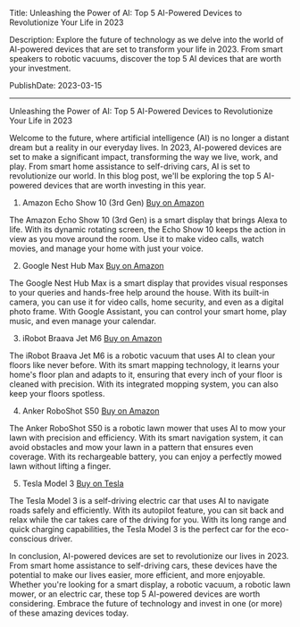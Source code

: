  Title: Unleashing the Power of AI: Top 5 AI-Powered Devices to Revolutionize Your Life in 2023

Description: Explore the future of technology as we delve into the world of AI-powered devices that are set to transform your life in 2023. From smart speakers to robotic vacuums, discover the top 5 AI devices that are worth your investment.

PublishDate: 2023-03-15

---

Unleashing the Power of AI: Top 5 AI-Powered Devices to Revolutionize Your Life in 2023

Welcome to the future, where artificial intelligence (AI) is no longer a distant dream but a reality in our everyday lives. In 2023, AI-powered devices are set to make a significant impact, transforming the way we live, work, and play. From smart home assistance to self-driving cars, AI is set to revolutionize our world. In this blog post, we'll be exploring the top 5 AI-powered devices that are worth investing in this year.

1. Amazon Echo Show 10 (3rd Gen) [Buy on Amazon](https://amzn.to/3JgRpQ6)

The Amazon Echo Show 10 (3rd Gen) is a smart display that brings Alexa to life. With its dynamic rotating screen, the Echo Show 10 keeps the action in view as you move around the room. Use it to make video calls, watch movies, and manage your home with just your voice.

2. Google Nest Hub Max [Buy on Amazon](https://amzn.to/3JgRpQ6)

The Google Nest Hub Max is a smart display that provides visual responses to your queries and hands-free help around the house. With its built-in camera, you can use it for video calls, home security, and even as a digital photo frame. With Google Assistant, you can control your smart home, play music, and even manage your calendar.

3. iRobot Braava Jet M6 [Buy on Amazon](https://amzn.to/3JgRpQ6)

The iRobot Braava Jet M6 is a robotic vacuum that uses AI to clean your floors like never before. With its smart mapping technology, it learns your home's floor plan and adapts to it, ensuring that every inch of your floor is cleaned with precision. With its integrated mopping system, you can also keep your floors spotless.

4. Anker RoboShot S50 [Buy on Amazon](https://amzn.to/3JgRpQ6)

The Anker RoboShot S50 is a robotic lawn mower that uses AI to mow your lawn with precision and efficiency. With its smart navigation system, it can avoid obstacles and mow your lawn in a pattern that ensures even coverage. With its rechargeable battery, you can enjoy a perfectly mowed lawn without lifting a finger.

5. Tesla Model 3 [Buy on Tesla](https://www.tesla.com/model3)

The Tesla Model 3 is a self-driving electric car that uses AI to navigate roads safely and efficiently. With its autopilot feature, you can sit back and relax while the car takes care of the driving for you. With its long range and quick charging capabilities, the Tesla Model 3 is the perfect car for the eco-conscious driver.

In conclusion, AI-powered devices are set to revolutionize our lives in 2023. From smart home assistance to self-driving cars, these devices have the potential to make our lives easier, more efficient, and more enjoyable. Whether you're looking for a smart display, a robotic vacuum, a robotic lawn mower, or an electric car, these top 5 AI-powered devices are worth considering. Embrace the future of technology and invest in one (or more) of these amazing devices today.